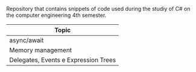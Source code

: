 Repository that contains snippets of code used during the studiy of C# on the computer engineering 4th semester.

| Topic |
| --------- |
| async/await |
| Memory management |
| Delegates, Events e Expression Trees |
